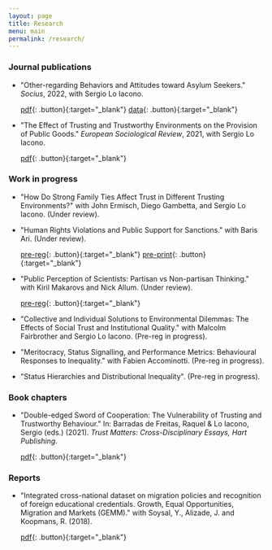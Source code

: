 ```yaml
---
layout: page
title: Research
menu: main
permalink: /research/
---
```

### Journal publications

- "Other-regarding Behaviors and Attitudes toward Asylum Seekers." *Socius*, 2022, with Sergio Lo Iacono. 

  [pdf](https://brksnmz.github.io/assets/esr.pdf){: .button}{:target="_blank"} [data](https://osf.io/mecpj/?view_only=4c1d81746fd545a7a62462fbeeee2194){: .button}{:target="_blank"}

- "The Effect of Trusting and Trustworthy Environments on the Provision of Public Goods." *European Sociological Review*, 2021, with Sergio Lo Iacono. 

  [pdf](https://brksnmz.github.io/assets/esr.pdf){: .button}{:target="_blank"}

### Work in progress

- "How Do Strong Family Ties Affect Trust in Different Trusting Environments?" with John Ermisch, Diego Gambetta, and Sergio Lo Iacono. (Under review).

- "Human Rights Violations and Public Support for Sanctions." with Baris Ari. (Under review). 

  [pre-reg](https://osf.io/hfusz/){: .button}{:target="_blank"} [pre-print](https://papers.ssrn.com/sol3/papers.cfm?abstract_id=3990963){: .button}{:target="_blank"}

- "Public Perception of Scientists: Partisan vs Non-partisan Thinking." with Kiril Makarovs and Nick Allum. (Under review).

  [pre-reg](https://osf.io/fe2s9){: .button}{:target="_blank"}

- "Collective and Individual Solutions to Environmental Dilemmas: The Effects of Social Trust and Institutional Quality." with Malcolm Fairbrother and Sergio Lo Iacono. (Pre-reg in progress).

- "Meritocracy, Status Signalling, and Performance Metrics: Behavioural Responses to Inequality." with Fabien Accominotti. (Pre-reg in progress).

- "Status Hierarchies and Distributional Inequality". (Pre-reg in progress).  

### Book chapters

- "Double-edged Sword of Cooperation: The Vulnerability of Trusting and Trustworthy Behaviour." In: Barradas de Freitas, Raquel & Lo Iacono, Sergio (eds.) (2021). *Trust Matters: Cross-Disciplinary Essays, Hart Publishing*. 

  [pdf](https://brksnmz.github.io/assets/book-chapter_1.pdf){: .button}{:target="_blank"}

### Reports

- "Integrated cross-national dataset on migration policies and recognition of foreign educational credentials. Growth, Equal Opportunities, Migration and Markets (GEMM)." with Soysal, Y., Alizade, J. and Koopmans, R. (2018). 

  [pdf](https://gemm2020.eu/?resources=report-integrated-cross-national-dataset-on-migration-policies-and-recognition-of-foreign-educational-credentials){: .button}{:target="_blank"}


